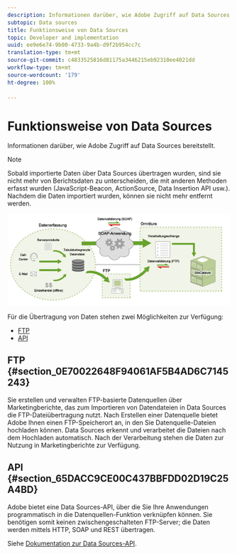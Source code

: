 ```yaml
---
description: Informationen darüber, wie Adobe Zugriff auf Data Sources bereitstellt.
subtopic: Data sources
title: Funktionsweise von Data Sources
topic: Developer and implementation
uuid: ee9e6e74-9b00-4733-9a4b-d9f2b954cc7c
translation-type: tm+mt
source-git-commit: c4833525816d81175a3446215eb92310ee4021dd
workflow-type: tm+mt
source-wordcount: '179'
ht-degree: 100%

---
```



# Funktionsweise von Data Sources

Informationen darüber, wie Adobe Zugriff auf Data Sources bereitstellt.

>[!NOTE]
>
>Sobald importierte Daten über Data Sources übertragen wurden, sind sie nicht mehr von Berichtsdaten zu unterscheiden, die mit anderen Methoden erfasst wurden (JavaScript-Beacon, ActionSource, Data Insertion API usw.). Nachdem die Daten importiert wurden, können sie nicht mehr entfernt werden.

![](assets/data_sources_overview.png)

Für die Übertragung von Daten stehen zwei Möglichkeiten zur Verfügung:

* [FTP](/help/import/c-data-sources/datasrc-how-data-sources-works.md#section_0E70022648F94061AF5B4AD6C7145243)
* [API](/help/import/c-data-sources/datasrc-how-data-sources-works.md#section_65DACC9CE00C437BBFDD02D19C25A4BD)

## FTP {#section_0E70022648F94061AF5B4AD6C7145243}

Sie erstellen und verwalten FTP-basierte Datenquellen über Marketingberichte, das zum Importieren von Datendateien in Data Sources die FTP-Dateiübertragung nutzt. Nach Erstellen einer Datenquelle bietet Adobe Ihnen einen FTP-Speicherort an, in den Sie Datenquelle-Dateien hochladen können. Data Sources erkennt und verarbeitet die Dateien nach dem Hochladen automatisch. Nach der Verarbeitung stehen die Daten zur Nutzung in Marketingberichte zur Verfügung.

## API {#section_65DACC9CE00C437BBFDD02D19C25A4BD}

Adobe bietet eine Data Sources-API, über die Sie Ihre Anwendungen programmatisch in die Datenquellen-Funktion verknüpfen können. Sie benötigen somit keinen zwischengeschalteten FTP-Server; die Daten werden mittels HTTP, SOAP und REST übertragen.

Siehe [Dokumentation zur Data Sources-API](https://github.com/AdobeDocs/analytics-1.4-apis/tree/master/docs/data-sources-api).
